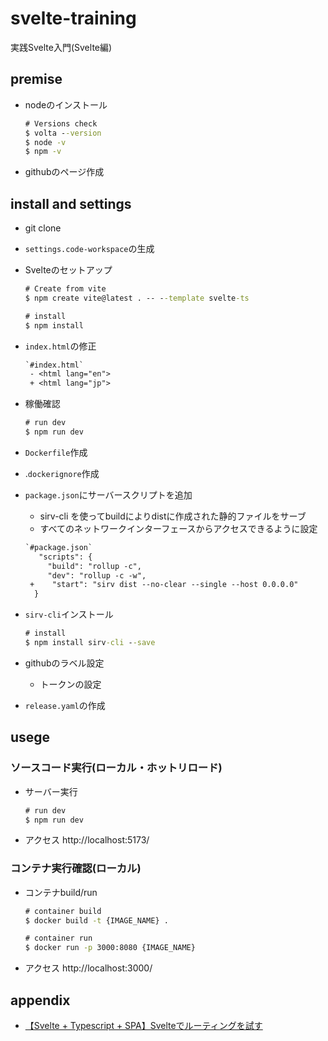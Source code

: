 # svelte-training

実践Svelte入門(Svelte編)

## premise

* nodeのインストール

  ```bat
  # Versions check
  $ volta --version
  $ node -v
  $ npm -v
  ```

* githubのページ作成

## install and settings

* git clone
* `settings.code-workspace`の生成
* Svelteのセットアップ

  ```bat
  # Create from vite
  $ npm create vite@latest . -- --template svelte-ts

  # install
  $ npm install
  ```

* `index.html`の修正

  ```diff
  `#index.html`
   - <html lang="en">
   + <html lang="jp">
  ```

* 稼働確認

  ```bat
  # run dev
  $ npm run dev
  ```

* `Dockerfile`作成
* .`dockerignore`作成
* `package.json`にサーバースクリプトを追加
  * sirv-cli を使ってbuildによりdistに作成された静的ファイルをサーブ
  * すべてのネットワークインターフェースからアクセスできるように設定

  ```diff
  `#package.json`
     "scripts": {
       "build": "rollup -c",
       "dev": "rollup -c -w",
   +    "start": "sirv dist --no-clear --single --host 0.0.0.0"
    }
  ```

* `sirv-cli`インストール

  ```bat
  # install
  $ npm install sirv-cli --save
  ```

* githubのラベル設定
  * トークンの設定
* `release.yaml`の作成

## usege

### ソースコード実行(ローカル・ホットリロード)

* サーバー実行

  ```bat
  # run dev
  $ npm run dev
  ```

* アクセス
    http://localhost:5173/

### コンテナ実行確認(ローカル)

* コンテナbuild/run

  ```bat
  # container build
  $ docker build -t {IMAGE_NAME} .

  # container run
  $ docker run -p 3000:8080 {IMAGE_NAME}
  ```

* アクセス
    http://localhost:3000/

## appendix

* [【Svelte + Typescript + SPA】Svelteでルーティングを試す](https://qiita.com/k_rana/items/092957035bb75ef00210)

